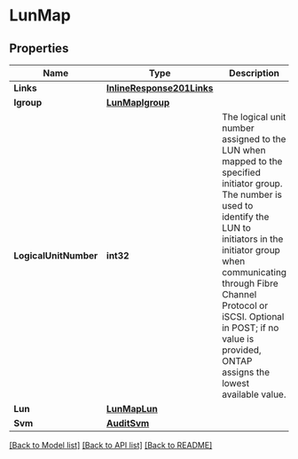 # LunMap

## Properties

Name | Type | Description | Notes
------------ | ------------- | ------------- | -------------
**Links** | [**InlineResponse201Links**](inline_response_201__links.md) |  | [optional] 
**Igroup** | [**LunMapIgroup**](lun_map_igroup.md) |  | [optional] 
**LogicalUnitNumber** | **int32** | The logical unit number assigned to the LUN when mapped to the specified initiator group. The number is used to identify the LUN to initiators in the initiator group when communicating through Fibre Channel Protocol or iSCSI. Optional in POST; if no value is provided, ONTAP assigns the lowest available value.  | [optional] 
**Lun** | [**LunMapLun**](lun_map_lun.md) |  | [optional] 
**Svm** | [**AuditSvm**](audit_svm.md) |  | [optional] 

[[Back to Model list]](../README.md#documentation-for-models) [[Back to API list]](../README.md#documentation-for-api-endpoints) [[Back to README]](../README.md)


